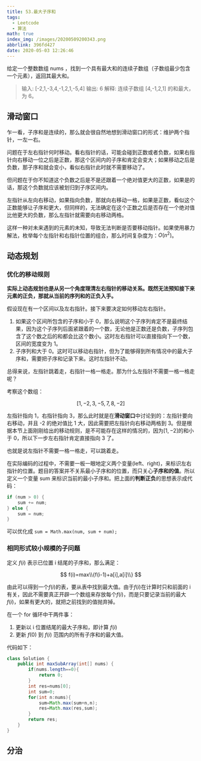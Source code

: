 ```yaml
---
title: 53.最大子序和
tags:
  - Leetcode
  - 算法
math: true
index_img: /images/20200509200343.png
abbrlink: 396fd427
date: 2020-05-03 12:26:46
---
```


给定一个整数数组 nums ，找到一个具有最大和的连续子数组（子数组最少包含一个元素），返回其最大和。

> 输入: [-2,1,-3,4,-1,2,1,-5,4]
> 输出: 6
> 解释: 连续子数组 [4,-1,2,1] 的和最大，为 6。

<!-- more -->

## 滑动窗口

乍一看，子序和是连续的，那么就会很自然地想到滑动窗口的形式：维护两个指针，一左一右。

问题在于左右指针何时移动。看右指针的话，可能会碰到正数或者负数，如果右指针向右移动一位之后是正数，那这个区间内的子序和肯定会变大；如果移动之后是负数，那子序和就会变小，看似右指针此时就不需要移动了。

但问题在于你不知道这个负数之后是不是还跟着一个绝对值更大的正数，如果是的话，那这个负数就应该被划归到子序区间内。

左指针从左向右移动，如果指向负数，那就向右移动一格，如果是正数，看似这个正数能够让子序和更大，但同样的，无法确定在这个正数之后是否存在一个绝对值比他更大的负数，那么左指针就需要向右移动两格。

这样一种对未来遇到的元素的未知，导致无法判断是否要移动指针。如果使用暴力解法，枚举每个左指针和右指针位置的组合，那么时间复杂度为：$O(n^2)$。

## 动态规划

### 优化的移动规则

**实际上动态规划也是从另一个角度理清左右指针的移动关系。既然无法预知接下来元素的正负，那就从当前的序列和的正负入手。**

假设现在有一个区间以及左右指针。接下来要决定如何移动左右指针。

1. 如果这个区间所包含的子序和小于 0，那么说明这个子序列肯定不是最终结果，因为这个子序列后面紧跟着的一个数，无论他是正数还是负数，子序列包含了这个数之后的和都会比这个数小。这时左右指针可以直接指向下一个数，区间的宽度变为 1。
2. 子序列和大于 0。这时可以移动右指针，但为了能够得到所有情况中的最大子序和，需要把子序和记录下来。这时左指针不动。

总得来说，左指针跳着走，右指针一格一格走。那为什么左指针不需要一格一格走呢？

考察这个数组：

$$[1, -2, 3, -5, 7, 8, -2]$$

左指针指向 1，右指针指向 3，那么此时就是在**滑动窗口**中讨论到的：左指针要向右移动，并且 -2 的绝对值比 1 大，因此需要把左指针向右移动两格到 3。但是根据本节上面刚刚给出的移动规则，是不可能存在这样的情况的，因为$[1, -2]$的和小于 0，所以下一步左右指针肯定直接指向 3 了。

也就是说左指针不需要一格一格走，可以跳着走。

在实际编码的过程中，不需要一板一眼地定义两个变量(left、right)，来标识左右指针的位置。题目的答案并不关系最小子序和的位置，而只关心**子序和的值**。所以定义一个变量 sum 来标识当前的最小子序和。把上面的**判断正负**的思想表示成代码：

```java
if (num > 0) {
    sum += num;
} else {
    sum = num;
}
```

可以优化成 ``sum = Math.max(num, sum + num);``

### 相同形式较小规模的子问题

定义 $f(i)$ 表示已位置 i 结尾的子序和，那么满足：

$$
f(i)=max\\{f(i-1)+a[i],a[i]\\}
$$

由此可以得到一个$f(i)$的表，要从表中找到最大值。由于$f(i)$在计算时只和前面的 i 有关，因此不需要真正开辟一个数组来存放每个$f(i)$，而是只要记录当前的最大$f(i)$，如果有更大的，就把之前找到的值抛弃掉。

在一个 for 循环中干两件事：

1. 更新以 i 位置结尾的最大子序和，即计算 $f(i)$
2. 更新 $f(0)$ 到 $f(i)$ 范围内的所有子序和的最大值。

代码如下：

```java
class Solution {
    public int maxSubArray(int[] nums) {
        if(nums.length==0){
            return 0;
        }
        int res=nums[0];
        int sum=0;
        for(int n:nums){
            sum=Math.max(sum+n,n);
            res=Math.max(res,sum);
        }
        return res;
    }
}
```

## 分治